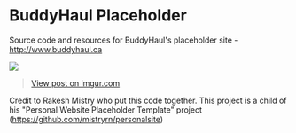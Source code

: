 BuddyHaul Placeholder
================

Source code and resources for BuddyHaul's placeholder site - http://www.buddyhaul.ca

<div class="center"><img id="logo" src="images/ph-snap.png">
</div>

<blockquote class="imgur-embed-pub" lang="en" data-id="l1VsIXv"><a href="//imgur.com/l1VsIXv">View post on imgur.com</a></blockquote><script async src="//s.imgur.com/min/embed.js" charset="utf-8"></script>

Credit to Rakesh Mistry who put this code together. This project is a child of his "Personal Website Placeholder Template" project (https://github.com/mistryrn/personalsite)
